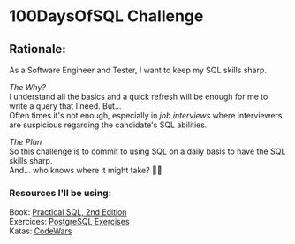# 100DaysOfSQL Challenge 

## Rationale: 
As a Software Engineer and Tester, I want to keep my SQL skills sharp. 
   
_The Why?_  
I understand all the basics and a quick refresh will be enough for me to write a query
that I need. But...  
Often times it's not enough, especially in _job interviews_ where 
interviewers are suspicious regarding the candidate's SQL abilities.

_The Plan_  
So this challenge is to commit to using SQL on a daily basis to have the SQL skills sharp.  
And... who knows where it might take? :man_shrugging:

### Resources I'll be using:
Book: [Practical SQL, 2nd Edition](https://www.practicalsql.com)  
Exercices: [PostgreSQL Exercises](https://pgexercises.com)  
Katas: [CodeWars](https://codewars.com)  
